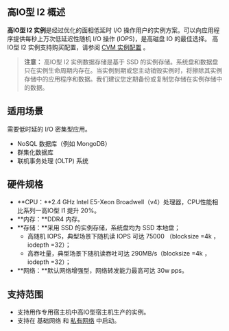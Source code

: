 ## 高IO型 I2 概述
**高IO型 I2 实例**是经过优化的面相低延时 I/O 操作用户的实例方案。可以向应用程序提供每秒上万次低延迟性随机 I/O 操作 (IOPS)，是高磁盘 IO 的最佳选择。
高IO型 I2 实例支持购买配置，请参阅 [CVM 实例配置](/doc/product/213/2177) 。
>**注意：**
>高IO型 I2 实例数据存储是基于 SSD 的实例存储。系统盘和数据盘只在实例生命周期内存在。当实例到期或您主动销毁实例时，将擦除其实例存储中的应用程序和数据。我们建议您定期备份或复制您存储在实例存储中的数据。

## 适用场景
需要低时延的 I/O 密集型应用。
- NoSQL 数据库（例如 MongoDB）
- 群集化数据库
- 联机事务处理 (OLTP) 系统

## 硬件规格
- **CPU：**2.4 GHz   Intel E5-Xeon Broadwell（v4）处理器，CPU性能相比系列一高IO型 I1 提升 20%。
- **内存：**DDR4 内存。
- **存储：**采用 SSD 的实例存储，系统盘均为 SSD 本地盘；
	- 高随机 IOPS，典型场景下随机读 IOPS 可达 75000 （blocksize =4k ，iodepth =32）；
	- 高吞吐量，典型场景下随机读吞吐可达 290MB/s（blocksize =4k ，iodepth =32）；
- **网络：**默认网络增强型，网络转发能力最高可达 30w pps。

## 支持范围
- 支持用作专用宿主机中高IO型宿主机生产的实例。
- 支持在 基础网络 和 [私有网络](/doc/product/213/5227) 中启动。



